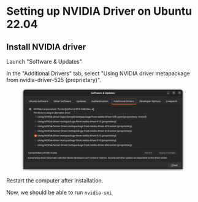 # Setting up NVIDIA Driver on Ubuntu 22.04

## Install NVIDIA driver

Launch "Software & Updates"

In the "Additional Drivers" tab, select "Using NVIDIA driver metapackage from nvidia-driver-525 (proprietary)".





<figure><img src="../../.gitbook/assets/Screenshot from 2022-12-22 09-59-43.png" alt=""><figcaption></figcaption></figure>









Restart the computer after installation.

Now, we should be able to run `nvidia-smi`





